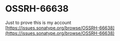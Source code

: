 # OSSRH-66638
Just to prove this is my account  
[https://issues.sonatype.org/browse/OSSRH-66638](https://issues.sonatype.org/browse/OSSRH-66638)
